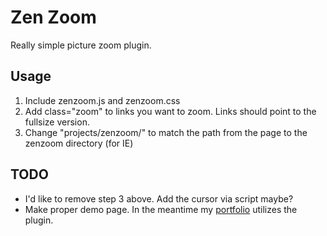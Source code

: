 Zen Zoom
========

Really simple picture zoom plugin.

Usage
-------

1. Include zenzoom.js and zenzoom.css
2. Add class="zoom" to links you want to zoom. Links should point to the fullsize version.
3. Change "projects/zenzoom/" to match the path from the page to the zenzoom directory (for IE)

TODO
----
* I'd like to remove step 3 above. Add the cursor via script maybe?
* Make proper demo page. In the meantime my [portfolio](http://jethrolarson.com/gallery) utilizes the plugin.
